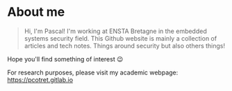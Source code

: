 # About me


> Hi, I'm Pascal! I'm working at ENSTA Bretagne in the embedded systems security field.
> This Github website is mainly a collection of articles and tech notes. Things around security but also others things!

Hope you'll find something of interest :wink:

For research purposes, please visit my academic webpage: https://pcotret.gitlab.io



